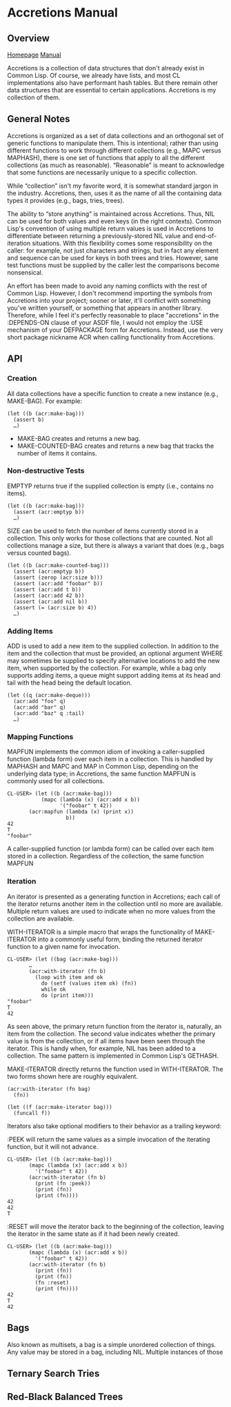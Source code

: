 Accretions Manual
===============

Overview
--------

[Homepage][home] [Manual][manual]

Accretions is a collection of data structures that don't already exist
in Common Lisp.  Of course, we already have lists, and most CL
implementations also have performant hash tables.  But there remain
other data structures that are essential to certain applications.
Accretions is my collection of them.

[home]:    https://krz8.github.io/accretions        "Accretions Homepage"
[manual]:  https://krz8.github.io/accretions/manual "Accretions Manual"


General Notes
-------------

Accretions is organized as a set of data collections and an orthogonal
set of generic functions to manipulate them.  This is intentional;
rather than using different functions to work through different
collections (e.g., MAPC versus MAPHASH), there is one set of functions
that apply to all the different collections (as much as reasonable).
“Reasonable” is meant to acknowledge that some functions are
necessarily unique to a specific collection.

While “collection” isn't my favorite word, it is somewhat standard
jargon in the industry.  Accretions, then, uses it as the name of all
the containing data types it provides (e.g., bags, tries, trees).

The ability to “store anything” is maintained across Accretions.
Thus, NIL can be used for both values and even keys (in the right
contexts).  Common Lisp's convention of using multiple return values
is used in Accretions to differentiate between returning a
previously-stored NIL value and end-of-iteration situations.  With
this flexibility comes some responsibility on the caller: for example,
not just characters and strings, but in fact any element and sequence
can be used for keys in both trees and tries.  However, sane test
functions must be supplied by the caller lest the comparisons become
nonsensical.

An effort has been made to avoid any naming conflicts with the rest of
Common Lisp.  However, I don't recommend importing the symbols from
Accretions into your project; sooner or later, it'll conflict with
something you've written yourself, or something that appears in
another library.  Therefore, while I feel it's perfectly reasonable to
place "accretions" in the :DEPENDS-ON clause of your ASDF file, I
would not employ the :USE mechanism of your DEFPACKAGE form for
Accretions.  Instead, use the very short package nickname ACR when
calling functionality from Accretions.


API
---

### Creation

All data collections have a specific function to create a new instance
(e.g., MAKE-BAG).  For example:

    (let ((b (acr:make-bag)))
      (assert b)
      …)

- MAKE-BAG creates and returns a new bag.
- MAKE-COUNTED-BAG creates and returns a new bag that tracks the
  number of items it contains.

### Non-destructive Tests

EMPTYP returns true if the supplied collection is empty (i.e.,
contains no items).

    (let ((b (acr:make-bag)))
      (assert (acr:emptyp b))
      …)

SIZE can be used to fetch the number of items currently stored in a
collection.  This only works for those collections that are counted.
Not all collections manage a size, but there is always a variant that
does (e.g., bags versus counted bags).

    (let ((b (acr:make-counted-bag)))
      (assert (acr:emptyp b))
      (assert (zerop (acr:size b)))
      (assert (acr:add "foobar" b))
      (assert (acr:add t b))
      (assert (acr:add 42 b))
      (assert (acr:add nil b))
      (assert (= (acr:size b) 4))
      …)

### Adding Items

ADD is used to add a new item to the supplied collection.  In addition
to the item and the collection that must be provided, an optional
argument WHERE may sometimes be supplied to specify alternative
locations to add the new item, when supported by the collection.  For
example, while a bag only supports adding items, a queue might support
adding items at its head and tail with the head being the default
location.

    (let ((q (acr:make-deque)))
      (acr:add "foo" q)
      (acr:add "bar" q)
      (acr:add "baz" q :tail)
      …)

### Mapping Functions

MAPFUN implements the common idiom of invoking a caller-supplied
function (lambda form) over each item in a collection.  This is
handled by MAPHASH and MAPC and MAP in Common Lisp, depending on the
underlying data type; in Accretions, the same function MAPFUN is
commonly used for all collections.

    CL-USER> (let ((b (acr:make-bag)))
      	       (mapc (lambda (x) (acr:add x b))
               	     '("foobar" t 42))
	       (acr:mapfun (lambda (x) (print x))
      	               b))
    42
    T
    "foobar"

A caller-supplied function (or lambda form) can be called over each
item stored in a collection.  Regardless of the collection, the same
function MAPFUN

### Iteration

An iterator is presented as a generating function in Accretions; each
call of the iterator returns another item in the collection until no
more are available.  Multiple return values are used to indicate when
no more values from the collection are available.

WITH-ITERATOR is a simple macro that wraps the functionality of
MAKE-ITERATOR into a commonly useful form, binding the returned
iterator function to a given name for invocation.

    CL-USER> (let ((bag (acr:make-bag)))
	       …
	       (acr:with-iterator (fn b)
	         (loop with item and ok
		       do (setf (values item ok) (fn))
		       while ok
		       do (print item)))
    "foobar"
    T
    42

As seen above, the primary return function from the iterator is,
naturally, an item from the collection.  The second value indicates
whether the primary value is from the collection, or if all items have
been seen through the iterator.  This is handy when, for example, NIL
has been added to a collection.  The same pattern is implemented in
Common Lisp's GETHASH.

MAKE-ITERATOR directly returns the function used in WITH-ITERATOR.
The two forms shown here are roughly equivalent.

    (acr:with-iterator (fn bag)
      (fn))
    
    (let ((f (acr:make-iterator bag)))
      (funcall f))

Iterators also take optional modifiers to their behavior as a trailing
keyword:

:PEEK will return the same values as a simple invocation of the
iterating function, but it will not advance.

    CL-USER> (let ((b (acr:make-bag)))
		   (mapc (lambda (x) (acr:add x b))
			 '("foobar" t 42))
		   (acr:with-iterator (fn b)
		     (print (fn :peek))
		     (print (fn))
		     (print (fn))))
    42
    42
    T

:RESET will move the iterator back to the beginning of the
collection, leaving the iterator in the same state as if it had been
newly created.

    CL-USER> (let ((b (acr:make-bag)))
		   (mapc (lambda (x) (acr:add x b))
			 '("foobar" t 42))
		   (acr:with-iterator (fn b)
		     (print (fn))
		     (print (fn))
		     (fn :reset)
		     (print (fn))))
    42
    T
    42


Bags
----

Also known as multisets, a bag is a simple unordered collection of things.
Any value may be stored in a bag, including NIL.  Multiple instances of
those


Ternary Search Tries
--------------------


Red-Black Balanced Trees
------------------------

